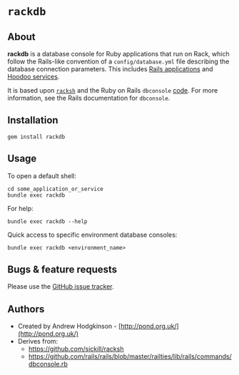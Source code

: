# `rackdb`

## About

**rackdb** is a database console for Ruby applications that run on Rack, which follow the Rails-like convention of a `config/database.yml` file describing the database connection parameters. This includes [Rails applications](http://rubyonrails.org) and [Hoodoo services](http://hoodoo.cloud/).

It is based upon [`racksh`](https://github.com/sickill/racksh) and the Ruby on Rails `dbconsole` [code](https://github.com/rails/rails/blob/master/railties/lib/rails/commands/dbconsole.rb). For more information, see the Rails documentation for `dbconsole`.

## Installation

    gem install rackdb

## Usage

To open a default shell:

    cd some_application_or_service
    bundle exec rackdb

For help:

    bundle exec rackdb --help

Quick access to specific environment database consoles:

    bundle exec rackdb <environment_name>

## Bugs & feature requests

Please use the [GitHub issue tracker](https://github.com/pond/rackdb/issues).

## Authors

 * Created by Andrew Hodgkinson - [http://pond.org.uk/](http://pond.org.uk/)
 * Derives from:
   * https://github.com/sickill/racksh
   * https://github.com/rails/rails/blob/master/railties/lib/rails/commands/dbconsole.rb
